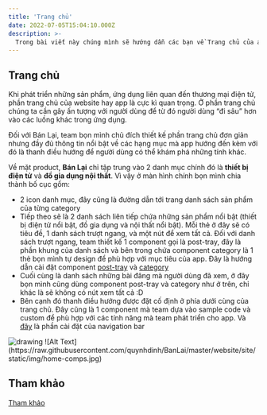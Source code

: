 ```yaml
---
title: 'Trang chủ'
date: 2022-07-05T15:04:10.000Z
description: >-
  Trong bài viết này chúng mình sẽ hướng dẫn các bạn về Trang chủ của app Bán Lại
---
```


## Trang chủ
Khi phát triển những sản phẩm, ứng dụng liên quan đến thương mại điện tử, phần trang chủ của website hay app là cực kì quan trọng. Ở phần trang chủ chúng ta cần gây ấn tượng với người dùng để từ đó người dùng “đi sâu” hơn vào các luồng khác trong ứng dụng.

Đối với Bán Lại, team bọn mình chủ đích thiết kế phần trang chủ đơn giản nhưng đầy đủ thông tin nổi bật về các hạng mục mà app hướng đến kèm với đó là thanh điều hướng để người dùng có thể khám phá những tính khác.

Về mặt product, **Bán Lại** chỉ tập trung vào 2 danh mục chính đó là **thiết bị điện tử** và **đồ gia dụng nội thất**. Vì vậy ở màn hình chính bọn mình chia thành bố cục gồm:

- 2 icon danh mục, đây cũng là đường dẫn tới trang danh sách sản phẩm của từng category
- Tiếp theo sẽ là 2 danh sách liên tiếp chứa những sản phẩm nổi bật (thiết bị điện tử nổi bật, đồ gia dụng và nội thất nổi bật). Mỗi thẻ ở đây sẽ có tiêu đề, 1 danh sách trượt ngang, và một nút để xem tất cả. Đối với danh sách trượt ngang, team thiết kế 1 component gọi là post-tray, đây là phần khung của danh sách và bên trong chứa component category là 1 thẻ bọn mình tự design để phù hợp với mục tiêu của app. Đây là hướng dẫn cài đặt component [post-tray](https://www.notion.so/post-tray-187dabb63cc0437f9529c05294d66cf3) và [category](https://www.notion.so/category-70512e2a8eb748b9aa181b0a4d5f7136)
- Cuối cùng là danh sách những bài đâng mà người dùng đã xem, ở đây bọn mình cũng dùng component post-tray và category như ở trên, chỉ khác là sẽ không có nút xem tất cả :D
- Bên cạnh đó thanh điều hướng được đặt cố định ở phía dưới cùng của trang chủ. Đây cũng là 1 component mà team dựa vào sample code và custom để phù hợp với các tính năng mà team phát triển cho app. Và [đây](https://harmless-impatiens-74a.notion.site/navigation-bar-8e315000ab5e4021a7facffac96e0013) là phần cài đặt của navigation bar
<img src="https://harmless-impatiens-74a.notion.site/image/https%3A%2F%2Fs3-us-west-2.amazonaws.com%2Fsecure.notion-static.com%2F620ce8b9-7c13-4c78-9090-82ff6ce18c71%2F461ac251ac026e5c3713_(3).jpg?table=block&id=aaf1c539-3d20-4078-8861-d6856d1ad76e&spaceId=953fd093-e64f-412d-b536-080f5c74480a&width=860&userId=&cache=v2" alt="drawing" width="400"/>
![Alt Text](https://raw.githubusercontent.com/quynhdinh/BanLai/master/website/site/static/img/home-comps.jpg)

## Tham khảo
[Tham khảo](https://harmless-impatiens-74a.notion.site/Trang-ch-1fbbe0e8ea494901847429d6e7ea4fa4)